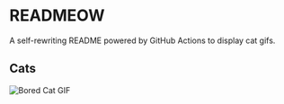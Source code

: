 # READMEOW

A self-rewriting README powered by GitHub Actions to display cat gifs.

## Cats

![Bored Cat GIF](https://media1.giphy.com/media/mlvseq9yvZhba/200.gif?cid=9acd02daexd7gdlp3apz8fa3i39yxhiruqxzmt2m0982nej4&ep=v1_gifs_search&rid=200.gif&ct=g)
